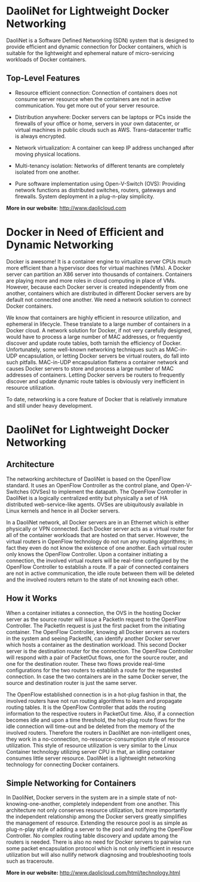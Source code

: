 DaoliNet for Lightweight Docker Networking
=================

DaoliNet is a Software Defined Networking (SDN) system that is designed to provide efficient and dynamic connection for Docker containers, which is suitable for the lightweight and ephemeral nature of micro-servicing workloads of Docker containers.

Top-Level Features
------------------
* Resource efficient connection: Connection of containers does not consume server resource when the containers are not in active communication. You get more out of your server resource.

* Distribution anywhere: Docker servers can be laptops or PCs inside the firewalls of your office or home, servers in your own datacenter, or virtual machines in public clouds such as AWS. Trans-datacenter traffic is always encrypted.

* Network virtualization: A container can keep IP address unchanged after moving physical locations.

* Multi-tenancy isolation: Networks of different tenants are completely isolated from one another.

* Pure software implementation using Open-V-Switch (OVS): Providing network functions as distributed switches, routers, gateways and firewalls. System deployment in a plug-n-play simplicity.

**More in our website**:  http://www.daolicloud.com

Docker in Need of Efficient and Dynamic Networking
=================

Docker is awesome! It is a container engine to virtualize server CPUs much more efficient than a hypervisor does for virtual machines (VMs). A Docker server can partition an X86 server into thousands of containers. Containers are playing more and more roles in cloud computing in place of VMs. However, because each Docker server is created independently from one another, containers which are distributed in different Docker servers are by default not connected one another. We need a network solution to connect Docker containers.

We know that containers are highly efficient in resource utilization, and ephemeral in lifecycle. These translate to a large number of containers in a Docker cloud. A network solution for Docker, if not very carefully designed, would have to process a large number of MAC addresses, or frequently discover and update route tables, both tarnish the efficiency of Docker. Unfortunately, some well-known networking techniques such as MAC-in-UDP encapsulation, or letting Docker servers be virtual routers, do fall into such pitfalls. MAC-in-UDP encapsulation flattens a container network and causes Docker servers to store and process a large number of MAC addresses of containers. Letting Docker servers be routers to frequently discover and update dynamic route tables is obviously very inefficient in resource utilization.

To date, networking is a core feature of Docker that is relatively immature and still under heavy development.

DaoliNet for Lightweight Docker Networking
==========================================

Architecture
------------
The networking architecture of DaoliNet is based on the OpenFlow standard. It uses an OpenFlow Controller as the control plane, and Open-V-Switches (OVSes) to implement the datapath. The OpenFlow Controller in DaoliNet is a logically centralized entity but physically a set of HA distributed web-service-like agents. OVSes are ubiquitously available in Linux kernels and hence in all Docker servers.

In a DaoliNet network, all Docker servers are in an Ethernet which is either physically or VPN connected. Each Docker server acts as a virtual router for all of the container workloads that are hosted on that server. However, the virtual routers in OpenFlow technology do not run any routing algorithms; in fact they even do not know the existence of one another. Each virtual router only knows the OpenFlow Controller. Upon a container initiating a connection, the involved virtual routers will be real-time configured by the OpenFlow Controller to establish a route. If a pair of connected containers are not in active communication, the idle route between them will be deleted and the involved routers return to the state of not knowing each other.

How it Works
------------
When a container initiates a connection, the OVS in the hosting Docker server as the source router will issue a PacketIn request to the OpenFlow Controller. The PacketIn request is just the first packet from the initiating container. The OpenFlow Controller, knowing all Docker servers as routers in the system and seeing PacketIN, can identify another Docker server which hosts a container as the destination workload. This second Docker server is the destination router for the connection. The OpenFlow Controller will respond with a pair of PacketOut flows, one for the source router, and one for the destination router. These two flows provide real-time configurations for the two routers to establish a route for the requested connection. In case the two containers are in the same Docker server, the source and destination router is just the same server.

The OpenFlow established connection is in a hot-plug fashion in that, the involved routers have not run routing algorithms to learn and propagate routing tables. It is the OpenFlow Controller that adds the routing information to the respective routers in PacketOut time. Also, if a connection becomes idle and upon a time threshold, the hot-plug route flows for the idle connection will time-out and be deleted from the memory of the involved routers. Therefore the routers in DaoliNet are non-intelligent ones, they work in a no-connection, no-resource-consumption style of resource utilization. This style of resource utilization is very similar to the Linux Container technology utilizing server CPU in that, an idling container consumes little server resource. DaoliNet is a lightweight networking technology for connecting Docker containers.

Simple Networking for Containers
--------------------------------
In DaoliNet, Docker servers in the system are in a simple state of not-knowing-one-another, completely independent from one another. This architecture not only conserves resource utilization, but more importantly the independent relationship among the Docker servers greatly simplifies the management of resource. Extending the resource pool is as simple as plug-n-play style of adding a server to the pool and notifying the OpenFlow Controller. No complex routing table discovery and update among the routers is needed. There is also no need for Docker servers to pairwise run some packet encapsulation protocol which is not only inefficient in resource utilization but will also nullify network diagnosing and troubleshooting tools such as traceroute.

**More in our website:** http://www.daolicloud.com/html/technology.html
